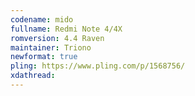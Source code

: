 ```yaml
---
codename: mido
fullname: Redmi Note 4/4X
romversion: 4.4 Raven
maintainer: Triono
newformat: true
pling: https://www.pling.com/p/1568756/
xdathread:
---
```

